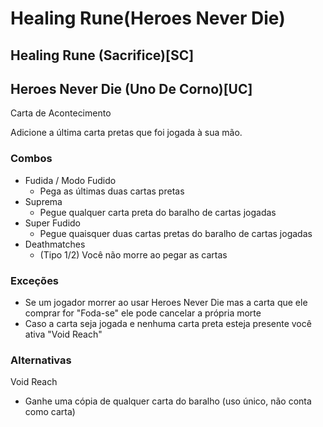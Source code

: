# Healing Rune(Heroes Never Die)
## Healing Rune (Sacrifice)[SC]
## Heroes Never Die (Uno De Corno)[UC]
Carta de Acontecimento

Adicione a última carta pretas que foi jogada à sua mão.

### Combos
- Fudida / Modo Fudido
    - Pega as últimas duas cartas pretas
- Suprema
    - Pegue qualquer carta preta do baralho de cartas jogadas
- Super Fudido
    - Pegue quaisquer duas cartas pretas do baralho de cartas jogadas
- Deathmatches
    - (Tipo 1/2) Você não morre ao pegar as cartas
### Exceções
- Se um jogador morrer ao usar Heroes Never Die mas a carta que ele comprar for "Foda-se" ele pode cancelar a própria morte
- Caso a carta seja jogada e nenhuma carta preta esteja presente você ativa "Void Reach"
### Alternativas
Void Reach
- Ganhe uma cópia de qualquer carta do baralho (uso único, não conta como carta)

